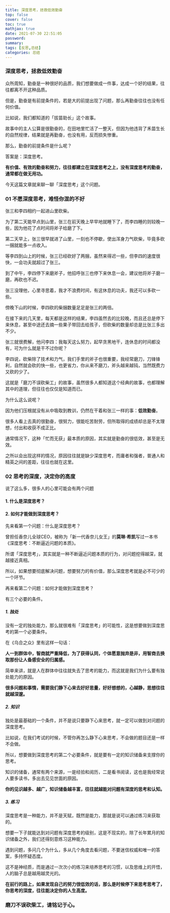 ```yaml
---
title: 深度思考，拯救低效勤奋
top: false
cover: false
toc: true
mathjax: true
date: 2021-07-30 22:51:05
password:
summary:
tags: [反思,总结]
categories: 总结
---
```


### 深度思考，拯救低效勤奋

众所周知，勤奋是一种很好的品质，我们想要做成一件事，达成一个好的结果，往往都离不开这种品质。



但是，勤奋是有前提条件的，若是大的前提出现了问题，那么再勤奋往往也没有任何价值。



比如说，我们都知道的「拔苗助长」这个故事。



故事中的主人公算是很勤奋的，在田地里忙活了一整天，但因为他违背了禾苗生长的自然规律，结果就是再勤奋，也没有用，反而损失惨重。



那么，勤奋的前提条件是什么呢？



答案是：深度思考。



**有价值、有效的勤奋和努力，往往都建立在深度思考之上，没有深度思考的勤奋，通常都在做无用功。**



今天这篇文章就来聊一聊「深度思考」这个问题。



###  **01** **不愿深度思考，难怪你混的不好**



张三和李四相约一起进山里砍柴。



为了第二天能早点到山里，张三在前天晚上早早地就睡下了，而李四睡的则较晚一些，因为他花了点时间将斧子给磨了下。



第二天早上，张三很早就进了山里，一刻也不停歇，使出浑身力气砍柴，毕竟多砍一捆就能多一点收入。



等李四到山上的时候，张三已经砍好了两捆，虽然来得迟一些，但李四的速度很快，一会功夫就超过了张三。



到了中午，李四停下来磨斧子，他招呼张三也停下来休息一会，建议他将斧子磨一磨，再砍也不迟。



张三没理他，心里寻思着，我才不浪费时间，有这休息的功夫，我还可以多砍一些。



傍晚下山的时候，李四砍的柴捆数量足足是张三的两倍。



在接下来的几天里，每天都是这样的结果，李四虽然去的比较晚，而且还总是停下来休息，甚至中途还去摘一些果子带回去给孩子，但砍柴的数量却总是比张三多出不少。



张三就很费解，他问李四：我每天这么努力，起早贪黑地干，连休息的时间都没有，可为什么就是干不过你呢？



李四说，砍柴除了技术和力气，我们手里的斧子也很重要，我经常磨刀，刀锋锋利，自然就会砍的快一些，也更省力，你从来不磨刀，斧头越来越钝，当然既费力又砍的少了。



这就是「磨刀不误砍柴工」的故事，虽然很多人都知道这个经典的故事，也都理解其中的道理，但往往也仅仅是知道而已。



为什么这么说呢？



因为他们压根就没有从中吸取到教训，仍然在干着和张三一样的事：**低效勤奋**。



很多人看上去真的很勤奋，很努力，很能吃苦耐劳，但所取得的成绩却总是不太理想，付出和收获不成正比。



通常情况下，这种「忙而无获」最本质的原因，其实就是勤奋的很低效，甚至是无效。



之所以会出现这样的情况，原因往往就是缺少深度思考，而庸者和强者，普通人和精英之间的差距，往往也就在这里。



### **02** **思考的深度，决定你的高度**



说了这么多，很多人的心里可能会有两个问题



#### **1. 什么是深度思考？**

#### **2. 如何才能做到深度思考？**



先来看第一个问题：什么是深度思考？



曾担任香奈儿全球CEO，被称为「新一代香奈儿女王」的**莫琳·希凯**写过一本书《深度思考：不断逼近问题的本质》。



所谓「深度思考」，其实就是一种不断逼近问题本质的行为，对问题挖得越深，就越接近真相。



所以，如果想要彻底解决问题，想要努力的有价值，那么深度思考就是必不可少的一个环节。



再来看第二个问题：如何才能做到深度思考？



有三个必要的条件。



##### **1. 独处**



没有一定的独处能力，那么就很难有「深度思考」的可能性，这是想要做到深度思考的第一个必要条件。



在《乌合之众》里有这样一句话：



**人一到群体中，智商就严重降低，为了获得认同，个体愿意抛弃是非，用智商去换取那份让人备感安全的归属感。**



简单来讲，就是人在群体中往往就失去了思考的能力，而这就是我们为什么要有独处能力的原因。



**很多问题和事情，需要我们静下心来去好好思量，好好想想的，心越静，思想往往就越深邃。**



##### **2. 知识**



独处是最基础的一个条件，并不是说只要静下心来思考，就一定可以做到对问题的深度思考。



比如说，在我们考试的时候，不管你再怎么静下心来思考，不会做的题目还是一样不会做。



所以，想要做到深度思考的第二个必要条件，就是要有一定的知识储备来支撑你的思考。



知识的储备，通常有两个来源，一是经验和阅历，二是看书阅读，这也是我经常说人要多读书，多出去见见世面的原因。



**你的见识越多、越广，知识储备越丰富，往往就越能对问题有深度的思考和认知。**



##### **3. 练习**



深度思考是一种能力，并不是天赋，既然是能力，那就是说可以通过练习来获取的。



想要一下子就能达到对问题有深度思考的级别，这是不现实的，除了长年累月的知识储备之外，我们还得刻意练习这种能力。



遇到问题，多问几个为什么，多从几个角度去看问题，不要迷信权威和唯一的答案，多持怀疑态度。



这不是神经质，而是通过一次次小的练习来培养思考的习惯，以及思维上的开悟，人的脑子总是越用越灵光的。



**在前行的路上，如果发现自己的努力很低效的话，那么是时候停下来思考思考了，你思考的深度，往往能决定你的人生高度。**



### 磨刀不误砍柴工，请铭记于心。

